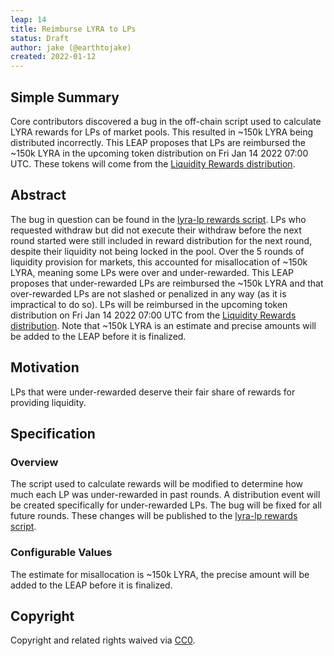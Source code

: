 ```yaml
---
leap: 14
title: Reimburse LYRA to LPs
status: Draft
author: jake (@earthtojake)
created: 2022-01-12
---
```


<!--You can leave these HTML comments in your merged LEAP and delete the visible duplicate text guides, they will not appear and may be helpful to refer to if you edit it again. This is the suggested template for new LEAPs. Note that a LEAP number will be assigned by an editor. When opening a p ull request to submit your LEAP, please use an abbreviated title in the filename, `leap-draft_title_abbrev.md`. The title should be 44 characters or less.-->

## Simple Summary
<!--"If you can't explain it simply, you don't understand it well enough." Simply describe the outcome the proposed changes intends to achieve. This should be non-technical and accessible to a casual community member.-->
Core contributors discovered a bug in the off-chain script used to calculate LYRA rewards for LPs of market pools. This resulted in ~150k LYRA being distributed incorrectly. This LEAP proposes that LPs are reimbursed the ~150k LYRA in the upcoming token distribution on Fri Jan 14 2022 07:00 UTC. These tokens will come from the [Liquidity Rewards distribution](https://leaps.lyra.finance/leaps/leap-7#4-liquidity-rewards-15).

## Abstract
<!--A short (~200 word) description of the proposed change, the abstract should clearly describe the proposed change. This is what *will* be done if the LEAP is implemented, not *why* it should be done or *how* it will be done. If the LEAP proposes deploying a new contract, write, "we propose to deploy a new contract that will do x".-->
The bug in question can be found in the [lyra-lp rewards script](https://github.com/lyra-finance/lyra-scripts/blob/master/src/rewards/lyra-lp/getLyraLPRewards.ts). LPs who requested withdraw but did not execute their withdraw before the next round started were still included in reward distribution for the next round, despite their liquidity not being locked in the pool.
Over the 5 rounds of liquidity provision for markets, this accounted for misallocation of ~150k LYRA, meaning some LPs were over and under-rewarded.
This LEAP proposes that under-rewarded LPs are reimbursed the ~150k LYRA and that over-rewarded LPs are not slashed or penalized in any way (as it is impractical to do so). LPs will be reimbursed in the upcoming token distribution on Fri Jan 14 2022 07:00 UTC from the [Liquidity Rewards distribution](https://leaps.lyra.finance/leaps/leap-7#4-liquidity-rewards-15).
Note that ~150k LYRA is an estimate and precise amounts will be added to the LEAP before it is finalized.


##  Motivation
<!--This is the problem statement. This is the *why* of the LEAP. It should clearly explain *why* the current state of the protocol is inadequate.  It is critical that you explain *why* the change is needed, if the LEAP proposes changing how something is calculated, you must address *why* the current calculation is innaccurate or wrong. This is not the place to describe how the LEAP will address the issue!-->
LPs that were under-rewarded deserve their fair share of rewards for providing liquidity.

## Specification

<!--The specification should describe the syntax and semantics of any new feature, there are five sections
1. Overview
2. Rationale
3. Technical Specification
4. Test Cases
5. Configurable Values
-->

### Overview
<!--This is a high level overview of *how* the LEAP will solve the problem. The overview should clearly describe how the new feature will be implemented.-->
The script used to calculate rewards will be modified to determine how much each LP was under-rewarded in past rounds. A distribution event will be created specifically for under-rewarded LPs. The bug will be fixed for all future rounds. These changes will be published to the [lyra-lp rewards script](https://github.com/lyra-finance/lyra-scripts/blob/master/src/rewards/lyra-lp/getLyraLPRewards.ts).

### Configurable Values
<!--Please list all values configurable under this implementation.-->
The estimate for misallocation is ~150k LYRA, the precise amount will be added to the LEAP before it is finalized.

## Copyright
Copyright and related rights waived via [CC0](https://creativecommons.org/publicdomain/zero/1.0/).
